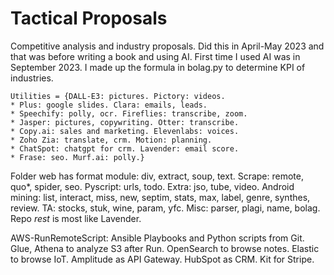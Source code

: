 # Tactical Proposals
Competitive analysis and industry proposals. Did this in April-May 2023 and that was before writing a book and using AI. First time I used AI was in September 2023. I made up the formula in bolag.py to determine KPI of industries.
```
Utilities = {DALL-E3: pictures. Pictory: videos.
* Plus: google slides. Clara: emails, leads.
* Speechify: polly, ocr. Fireflies: transcribe, zoom.
* Jasper: pictures, copywriting. Otter: transcribe.
* Copy.ai: sales and marketing. Elevenlabs: voices.
* Zoho Zia: translate, crm. Motion: planning.
* ChatSpot: chatgpt for crm. Lavender: email score.
* Frase: seo. Murf.ai: polly.}
```
Folder web has format module: div, extract, soup, text. Scrape: remote, quo*, spider, seo. Pyscript: urls, todo. Extra: jso, tube, video. Android mining: list, interact, miss, new, septim, stats, max, label, genre, synthes, review. TA: stocks, stuk, wine, param, yfc. Misc: parser, plagi, name, bolag. Repo *rest* is most like Lavender. 

AWS-RunRemoteScript: Ansible Playbooks and Python scripts from Git. Glue, Athena to analyze S3 after Run. OpenSearch to browse notes. Elastic to browse IoT. Amplitude as API Gateway. HubSpot as CRM. Kit for Stripe.
